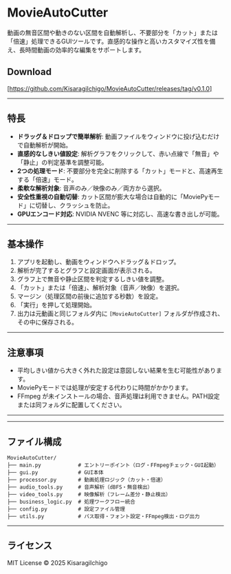 # MovieAutoCutter

動画の無音区間や動きのない区間を自動解析し、不要部分を「カット」または「倍速」処理できるGUIツールです。直感的な操作と高いカスタマイズ性を備え、長時間動画の効率的な編集をサポートします。
## Download

[https://github.com/KisaragiIchigo/MovieAutoCutter/releases/tag/v0.1.0]


---

## 特長

* **ドラッグ＆ドロップで簡単解析**: 動画ファイルをウィンドウに投げ込むだけで自動解析が開始。
* **直感的なしきい値設定**: 解析グラフをクリックして、赤い点線で「無音」や「静止」の判定基準を調整可能。
* **2つの処理モード**: 不要部分を完全に削除する「カット」モードと、高速再生する「倍速」モード。
* **柔軟な解析対象**: 音声のみ／映像のみ／両方から選択。
* **安全性重視の自動切替**: カット区間が膨大な場合は自動的に「MoviePyモード」に切替し、クラッシュを防止。
* **GPUエンコード対応**: NVIDIA NVENC 等に対応し、高速な書き出しが可能。

---

## 基本操作

1. アプリを起動し、動画をウィンドウへドラッグ＆ドロップ。
2. 解析が完了するとグラフと設定画面が表示される。
3. グラフ上で無音や静止区間を判定するしきい値を調整。
4. 「カット」または「倍速」、解析対象（音声／映像）を選択。
5. マージン（処理区間の前後に追加する秒数）を設定。
6. 「実行」を押して処理開始。
7. 出力は元動画と同じフォルダ内に `[MovieAutoCutter]` フォルダが作成され、その中に保存される。

---

## 注意事項

* 平均しきい値から大きく外れた設定は意図しない結果を生む可能性があります。
* MoviePyモードでは処理が安定する代わりに時間がかかります。
* FFmpeg が未インストールの場合、音声処理は利用できません。PATH設定または同フォルダに配置してください。

---


---

## ファイル構成

```
MovieAutoCutter/
├── main.py            # エントリーポイント（ログ・FFmpegチェック・GUI起動）
├── gui.py             # GUI本体
├── processor.py       # 動画処理ロジック（カット・倍速）
├── audio_tools.py     # 音声解析（dBFS・無音検出）
├── video_tools.py     # 映像解析（フレーム差分・静止検出）
├── business_logic.py  # 処理ワークフロー統合
├── config.py          # 設定ファイル管理
├── utils.py           # パス取得・フォント設定・FFmpeg検出・ログ出力
```

---

## ライセンス

MIT License ©️ 2025 KisaragiIchigo

